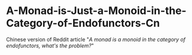 # A-Monad-is-Just-a-Monoid-in-the-Category-of-Endofunctors-Cn
Chinese version of Reddit article "*A monad is a monoid in the category of endofunctors, what's the problem?*"
